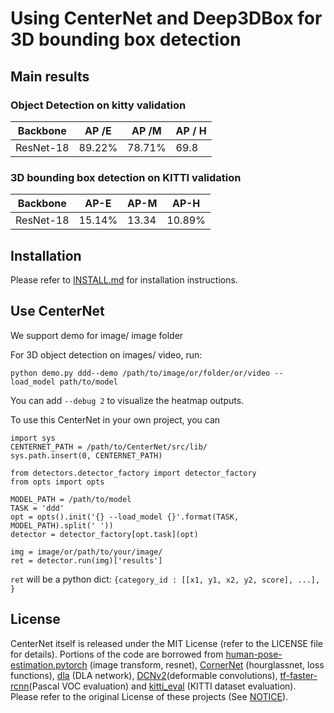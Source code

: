 # Using CenterNet and Deep3DBox for 3D bounding box detection



## Main results

### Object Detection on kitty validation

| Backbone     |  AP /E | AP /M             |  AP / H |
|--------------|-----------|--------------|-----------------------|
|ResNet-18     | 	89.22%       | 	78.71%             |           69.8	|


### 3D bounding box detection on KITTI validation

|Backbone|AP-E|AP-M|AP-H|
|--------|---|----|----|
|ResNet-18  |15.14% | 13.34| 10.89%  |



## Installation

Please refer to [INSTALL.md](readme/INSTALL.md) for installation instructions.

## Use CenterNet

We support demo for image/ image folder


For 3D object detection on images/ video, run:

~~~
python demo.py ddd--demo /path/to/image/or/folder/or/video --load_model path/to/model  
~~~

You can add `--debug 2` to visualize the heatmap outputs.

To use this CenterNet in your own project, you can 

~~~
import sys
CENTERNET_PATH = /path/to/CenterNet/src/lib/
sys.path.insert(0, CENTERNET_PATH)

from detectors.detector_factory import detector_factory
from opts import opts

MODEL_PATH = /path/to/model
TASK = 'ddd'
opt = opts().init('{} --load_model {}'.format(TASK, MODEL_PATH).split(' '))
detector = detector_factory[opt.task](opt)

img = image/or/path/to/your/image/
ret = detector.run(img)['results']
~~~
`ret` will be a python dict: `{category_id : [[x1, y1, x2, y2, score], ...], }`

## License

CenterNet itself is released under the MIT License (refer to the LICENSE file for details).
Portions of the code are borrowed from [human-pose-estimation.pytorch](https://github.com/Microsoft/human-pose-estimation.pytorch) (image transform, resnet), [CornerNet](https://github.com/princeton-vl/CornerNet) (hourglassnet, loss functions), [dla](https://github.com/ucbdrive/dla) (DLA network), [DCNv2](https://github.com/CharlesShang/DCNv2)(deformable convolutions), [tf-faster-rcnn](https://github.com/endernewton/tf-faster-rcnn)(Pascal VOC evaluation) and [kitti_eval](https://github.com/prclibo/kitti_eval) (KITTI dataset evaluation). Please refer to the original License of these projects (See [NOTICE](NOTICE)).


